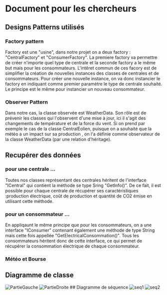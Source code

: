 # Document pour les chercheurs 

## Designs Patterns utilisés
### Factory pattern
Factory est une "usine", dans notre projet on a deux factory : "CentralFactory" et "ConsumerFactory". La premiere factory va permettre de créer n'importe quel type de centrale et la seconde factory a le même but mais pour les consommateurs. L'intêret commun de ces facory est de simplifier la création de nouvelles instances des classes de centrales et de consommateurs. Pour créer une nouvelle instance, on va donc instancier le factory en indiquant comme premier paramètre le type de centrale souhaité. Le principe est le même pour instancier un nouveau consommateur.

### Observer Pattern
Dans notre cas, la classe observée est WeatherData. Son rôle est de prévenir les classes qui l'observent d'une mise à jour, ici il s'agit des changements de température et de la force du vent. Si on prend par exemple le cas de la classe CentralEolien, puisque on a souhaité que la météo a un impact sur sa production , on l'a définie comme observateur de la classe WeatherData (par une relation d'héritage).

## Recupérer des données 
### pour une centrale ...

Toutes nos classes représentant des centrales héritent de l'interface "ICentral" qui contient la méthode se type Sring "GetInfo()". De ce fait, il est possible pour chaque centrale de récupérer ses caractéristiques :production électrique, coût de production et quantité de CO2 émise en utilisant cette méthode.

### pour un consommateur ...
En appliqaunt le même principe que pour les consommateurs, on a une interface "IConsumer" contenant également une méthode de type String mais cette fois appellée "GetElectricalConsommation()". Tous les consommateurs héritent donc de cette interface, ce qui permet de récupérer la consommation électrique de chaque consommateur.

### Météo et Bourse



## Diagramme de classe
<img alt="PartieGauche" src="C:\Users\Nathan Buchin\Desktop\ECAM BAC 3\Software 1\POO project\Rapport Projet POO\classDiagramG.jpg">
<img alt="PartieDroite" src="C:\Users\Nathan Buchin\Desktop\ECAM BAC 3\Software 1\POO project\Rapport Projet POO\ClassDiagramD.jpg">
## Diagramme de séquence 
<img alt="seq1" src="C:\Users\Nathan Buchin\Desktop\ECAM BAC 3\Software 1\POO project\Rapport Projet POO\seq1.png">
<img alt="seq2" src="C:\Users\Nathan Buchin\Desktop\ECAM BAC 3\Software 1\POO project\Rapport Projet POO\seq2.png">
